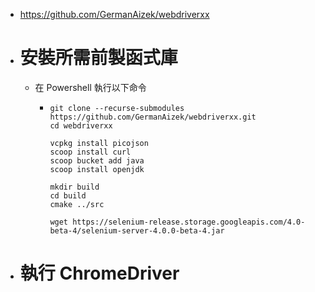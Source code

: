 - https://github.com/GermanAizek/webdriverxx
- # 安裝所需前製函式庫
	- 在 Powershell 執行以下命令
		- ```pwsh
		  git clone --recurse-submodules https://github.com/GermanAizek/webdriverxx.git
		  cd webdriverxx
		  
		  vcpkg install picojson
		  scoop install curl
		  scoop bucket add java
		  scoop install openjdk
		  
		  mkdir build
		  cd build
		  cmake ../src
		  
		  wget https://selenium-release.storage.googleapis.com/4.0-beta-4/selenium-server-4.0.0-beta-4.jar
		  ```
- # 執行 ChromeDriver